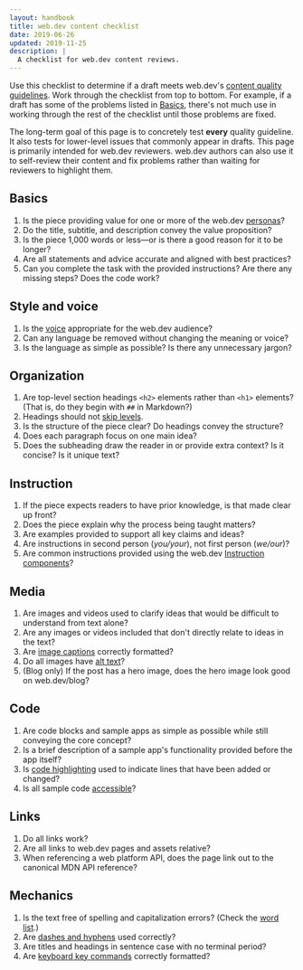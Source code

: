 ```yaml
---
layout: handbook
title: web.dev content checklist
date: 2019-06-26
updated: 2019-11-25
description: |
  A checklist for web.dev content reviews.
---
```


Use this checklist to determine if a draft meets web.dev's [content quality guidelines](/handbook/quality/).
Work through the checklist from top to bottom. For example, if a draft has some of the problems listed
in [Basics](#basics), there's not much use in working through the rest of the checklist until those problems are fixed.

The long-term goal of this page is to concretely test **every** quality guideline. It also tests for lower-level issues
that commonly appear in drafts. This page is primarily intended for web.dev reviewers. web.dev authors can also
use it to self-review their content and fix problems rather than waiting for reviewers to highlight them.

## Basics
1. Is the piece providing value for one or more of the web.dev [personas](/handbook/audience)?
1. Do the title, subtitle, and description convey the value proposition?
1. Is the piece 1,000 words or less—or is there a good reason for it to be longer?
1. Are all statements and advice accurate and aligned with best practices?
1. Can you complete the task with the provided instructions? Are there any missing steps? Does the code work?

## Style and voice
1. Is the [voice](/handbook/voice) appropriate for the web.dev audience?
1. Can any language be removed without changing the meaning or voice?
1. Is the language as simple as possible? Is there any unnecessary jargon?

## Organization
1. Are top-level section headings `<h2>` elements rather than `<h1>` elements? (That is, do they begin with `##` in Markdown?)
1. Headings should not [skip levels](/heading-levels).
1. Is the structure of the piece clear? Do headings convey the structure?
1. Does each paragraph focus on one main idea?
1. Does the subheading draw the reader in or provide extra context? Is it concise? Is it unique text?

## Instruction
1. If the piece expects readers to have prior knowledge, is that made clear up front?
1. Does the piece explain why the process being taught matters?
1. Are examples provided to support all key claims and ideas?
1. Are instructions in second person (_you/your_), not first person (_we/our_)?
1. Are common instructions provided using the web.dev [Instruction components](/handbook/web-dev-components/#instruction)?

## Media
1. Are images and videos used to clarify ideas that would be difficult to understand from text alone?
1. Are any images or videos included that don't directly relate to ideas in the text?
1. Are [image captions](/handbook/use-media/#image-captions) correctly formatted?
1. Do all images have [alt text](/image-alt)?
1. (Blog only) If the post has a hero image, does the hero image look good on web.dev/blog?

## Code
1. Are code blocks and sample apps as simple as possible while still conveying the core concept?
1. Is a brief description of a sample app's functionality provided before the app itself?
1. Is [code highlighting](/handbook/markup-code/#code-highlighting) used to indicate lines that have been added or changed?
1. Is all sample code [accessible](/inclusion-and-accessibility/#create-accessible-code-blocks)?

## Links
1. Do all links work?
1. Are all links to web.dev pages and assets relative?
1. When referencing a web platform API, does the page link out to the canonical MDN API reference?

## Mechanics
1. Is the text free of spelling and capitalization errors? (Check the [word list](/word-list).)
1. Are [dashes and hyphens](/handbook/grammar/#dashes-and-hyphens) used correctly?
1. Are titles and headings in sentence case with no terminal period?
1. Are [keyboard key commands](/handbook/grammar/#ui-elements-and-interaction) correctly formatted?
